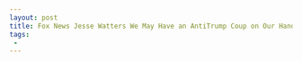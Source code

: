 ```yaml
---
layout: post
title: Fox News Jesse Watters We May Have an AntiTrump Coup on Our Hands in America
tags:
 -
---
```


